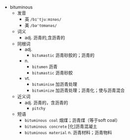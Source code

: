 - bituminous
  - 发音
    - 英 `/bɪ'tjuːmɪnəs/`
    - 美 `/bə'tʊmənəs/`
  - 词义
    - adj. 沥青的,含沥青的
  - 同根词
    - adj.
      - `bitumastic` 沥青砂胶的；沥青的
    - n.
      - `bitumen` 沥青
      - `bitumastic` 沥青砂胶
    - vt.
      - `bituminise` 加沥青处理
      - `bituminize` 加沥青处理；沥青化；使与沥青混合
  - 近义词
    - adj. 沥青的，含沥青的
      - `pitchy`
  - 短语
    - `bituminous coal` 烟煤；沥青煤（等于soft coal） 
    - `bituminous concrete` [化]沥青混凝土 
    - `bituminous material` n. 沥青材料；沥青物料 
